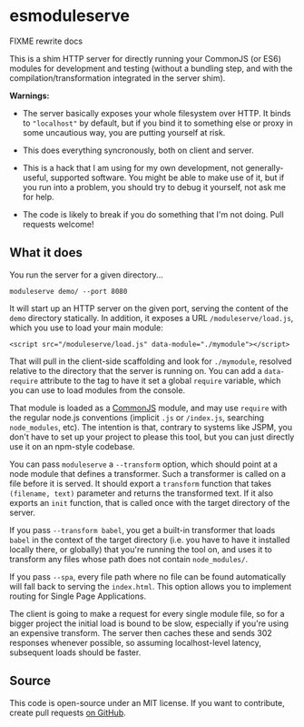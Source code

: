 # esmoduleserve

FIXME rewrite docs

This is a shim HTTP server for directly running your CommonJS (or ES6)
modules for development and testing (without a bundling step, and with
the compilation/transformation integrated in the server shim).

**Warnings:**

 * The server basically exposes your whole filesystem over HTTP. It
   binds to `"localhost"` by default, but if you bind it to something
   else or proxy in some uncautious way, you are putting yourself at
   risk.

 * This does everything syncronously, both on client and server.

 * This is a hack that I am using for my own development, not
   generally-useful, supported software. You might be able to make use
   of it, but if you run into a problem, you should try to debug it
   yourself, not ask me for help.

 * The code is likely to break if you do something that I'm not doing.
   Pull requests welcome!

## What it does

You run the server for a given directory...

    moduleserve demo/ --port 8080

It will start up an HTTP server on the given port, serving the content
of the `demo` directory statically. In addition, it exposes a URL
`/moduleserve/load.js`, which you use to load your main module:

    <script src="/moduleserve/load.js" data-module="./mymodule"></script>

That will pull in the client-side scaffolding and look for
`./mymodule`, resolved relative to the directory that the server is
running on. You can add a `data-require` attribute to the tag to have
it set a global `require` variable, which you can use to load modules
from the console.

That module is loaded as a
[CommonJS](http://wiki.commonjs.org/wiki/Modules/1.1) module, and may
use `require` with the regular node.js conventions (implicit `.js` or
`/index.js`, searching `node_modules`, etc). The intention is that,
contrary to systems like JSPM, you don't have to set up your project
to please this tool, but you can just directly use it on an npm-style
codebase.

You can pass `moduleserve` a `--transform` option, which should point
at a node module that defines a transformer. Such a transformer is
called on a file before it is served. It should export a `transform`
function that takes `(filename, text)` parameter and returns the
transformed text. If it also exports an `init` function, that is
called once with the target directory of the server.

If you pass `--transform babel`, you get a built-in transformer that
loads `babel` in the context of the target directory (i.e. you have to
have it installed locally there, or globally) that you're running the
tool on, and uses it to transform any files whose path does not
contain `node_modules/`.

If you pass `--spa`, every file path where no file can be found automatically will fall back to serving the `index.html`. This option allows you to implement routing for Single Page Applications.

The client is going to make a request for every single module file, so
for a bigger project the initial load is bound to be slow, especially
if you're using an expensive transform. The server then caches these
and sends 302 responses whenever possible, so assuming localhost-level
latency, subsequent loads should be faster.

## Source

This code is open-source under an MIT license. If you want to
contribute, create pull requests
[on GitHub](https://github.com/marijnh/moduleserve/).
